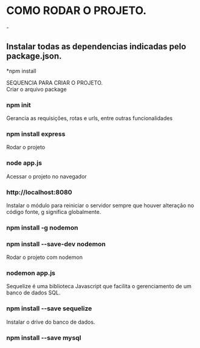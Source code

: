   

  
  <h1>COMO RODAR O PROJETO.</h1>
 -<h2>Instalar todas as dependencias indicadas pelo package.json.</h2>
 *npm install

 SEQUENCIA PARA CRIAR O PROJETO.<br>
 Criar o arquivo package
 ### npm init

Gerancia as requisições, rotas e urls, entre outras funcionalidades
### npm install express

Rodar o projeto
### node app.js

Acessar o projeto no navegador
### http://localhost:8080

Instalar o módulo para reiniciar o servidor sempre que houver alteração no código fonte, g significa globalmente.
### npm install -g nodemon
### npm install --save-dev nodemon

Rodar o projeto com nodemon
### nodemon app.js

Sequelize é uma biblioteca Javascript que facilita o gerenciamento de um banco de dados SQL.
### npm install --save sequelize

Instalar o drive do banco de dados.
### npm install --save mysql
